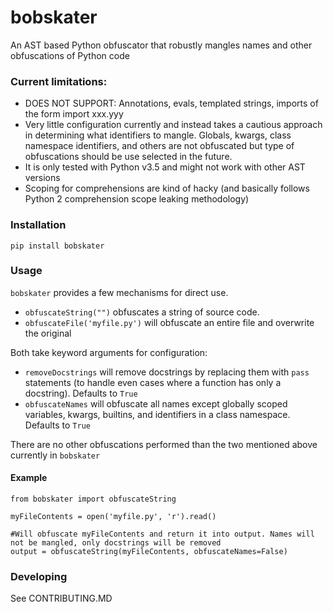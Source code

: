 # bobskater

An AST based Python obfuscator that robustly mangles names and other obfuscations of Python code

### Current limitations:
* DOES NOT SUPPORT: Annotations, evals, templated strings, imports of the form import xxx.yyy
* Very little configuration currently and instead takes a cautious approach in determining what identifiers to mangle. Globals, kwargs, class namespace identifiers, and others are not obfuscated but type of obfuscations should be use selected in the future.
* It is only tested with Python v3.5 and might not work with other AST versions
* Scoping for comprehensions are kind of hacky (and basically follows Python 2 comprehension scope leaking methodology)

### Installation

```
pip install bobskater
```

### Usage

`bobskater` provides a few mechanisms for direct use.

* `obfuscateString("")` obfuscates a string of source code.
* `obfuscateFile('myfile.py')` will obfuscate an entire file and overwrite the original

Both take keyword arguments for configuration:

* `removeDocstrings` will remove docstrings by replacing them with `pass` statements (to handle even cases where a function has only a docstring). Defaults to `True`
* `obfuscateNames` will obfuscate all names except globally scoped variables, kwargs, builtins, and identifiers in a class namespace. Defaults to `True`

There are no other obfuscations performed than the two mentioned above currently in `bobskater`

#### Example

```
from bobskater import obfuscateString

myFileContents = open('myfile.py', 'r').read()

#Will obfuscate myFileContents and return it into output. Names will not be mangled, only docstrings will be removed
output = obfuscateString(myFileContents, obfuscateNames=False)
```

### Developing

See CONTRIBUTING.MD